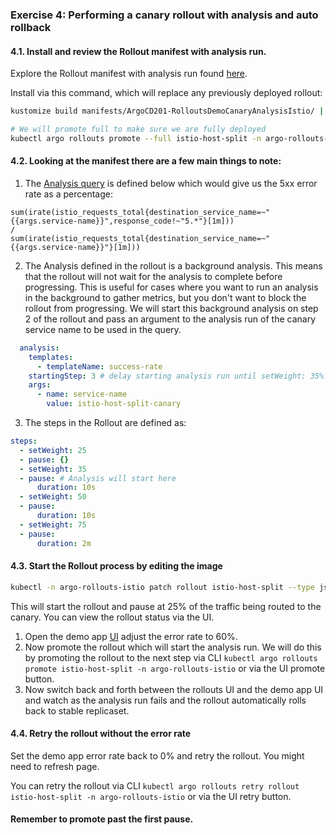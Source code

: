 ### Exercise 4: Performing a canary rollout with analysis and auto rollback

#### 4.1. Install and review the Rollout manifest with analysis run.

Explore the Rollout manifest with analysis run found [here](../../manifests/ArgoCD201-RolloutsDemoCanaryAnalysisIstio/).

Install via this command, which will replace any previously deployed rollout:
```sh
kustomize build manifests/ArgoCD201-RolloutsDemoCanaryAnalysisIstio/ | kubectl apply -f -

# We will promote full to make sure we are fully deployed
kubectl argo rollouts promote --full istio-host-split -n argo-rollouts-istio
```

#### 4.2. Looking at the manifest there are a few main things to note:

1. The [Analysis query](../../manifests/ArgoCD201-RolloutsDemoCanaryAnalysisIstio/analysis_template.yaml#19) is defined below which would give us the 5xx error rate as a percentage:
```
sum(irate(istio_requests_total{destination_service_name=~"{{args.service-name}}",response_code!~"5.*"}[1m]))
/
sum(irate(istio_requests_total{destination_service_name=~"{{args.service-name}}"}[1m]))
```
2. The Analysis defined in the rollout is a background analysis. This means that the rollout will not wait for the analysis to complete
before progressing. This is useful for cases where you want to run an analysis in the background to gather metrics, but you don't
want to block the rollout from progressing. We will start this background analysis on step 2 of the rollout and pass an
argument to the analysis run of the canary service name to be used in the query.
```yaml
  analysis:
    templates:
      - templateName: success-rate
    startingStep: 3 # delay starting analysis run until setWeight: 35%
    args:
      - name: service-name
        value: istio-host-split-canary
```
3. The steps in the Rollout are defined as:
```yaml
steps:
  - setWeight: 25
  - pause: {}
  - setWeight: 35
  - pause: # Analysis will start here
      duration: 10s
  - setWeight: 50
  - pause:
      duration: 10s
  - setWeight: 75
  - pause:
      duration: 2m
```

#### 4.3. Start the Rollout process by editing the image

```sh
kubectl -n argo-rollouts-istio patch rollout istio-host-split --type json --patch '[{"op": "replace", "path": "/spec/template/spec/containers/0/image", "value": "ghcr.io/argocon22workshop/rollouts-demo:yellow" }]'
```

This will start the rollout and pause at 25% of the traffic being routed to the canary. You can view the rollout status via the UI.

1. Open the demo app [UI](http://localhost) adjust the error rate to 60%.
1. Now promote the rollout which will start the analysis run. We will do this by promoting the rollout to the next step via CLI `kubectl argo rollouts promote istio-host-split -n argo-rollouts-istio`
or via the UI promote button.
1. Now switch back and forth between the rollouts UI and the demo app UI and watch as the analysis run fails and the
rollout automatically rolls back to stable replicaset.

#### 4.4. Retry the rollout without the error rate
Set the demo app error rate back to 0% and retry the rollout. You might need to refresh page.

You can retry the rollout via CLI `kubectl argo rollouts retry rollout istio-host-split -n argo-rollouts-istio` or via the UI retry button.

#### Remember to promote past the first pause.
